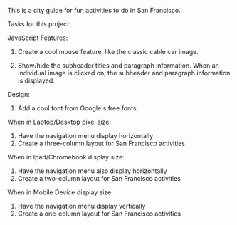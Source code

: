 This is a city guide for fun activities to do in San Francisco. 

Tasks for this project:

JavaScript Features:
1. Create a cool mouse feature, like the classic cable car image.

2. Show/hide the subheader titles and paragraph information. When an individual image is clicked on, the subheader and paragraph information is displayed.

Design:
1. Add a cool font from Google's free fonts. 

When in Laptop/Desktop pixel size:
1) Have the navigation menu display horizontally
2) Create a three-column layout for San Francisco activities

When in Ipad/Chromebook display size:
1) Have the navigation menu also display horizontally
2) Create a two-column layout for San Francisco activities

When in Mobile Device display size:
1) Have the navigation menu display vertically
2) Create a one-column layout for San Francisco activities